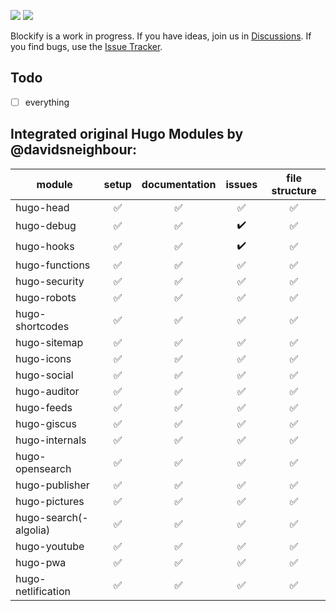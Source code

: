 ![](https://img.shields.io/codacy/grade/ba388dd2c5de4f698bc0e4fd903b8a56?color=%23ff5500&logo=codacy&logoColor=%23ff5500&style=for-the-badge) [![](https://img.shields.io/github/issues/davidsneighbour/hugo-blockify?color=%23559900&logo=github&style=for-the-badge)](https://github.com/davidsneighbour/hugo-blockify/issues)

Blockify is a work in progress. If you have ideas, join us in [Discussions](https://github.com/davidsneighbour/hugo-blockify). If you find bugs, use the [Issue Tracker](https://github.com/davidsneighbour/hugo-blockify/issues).

## Todo

- [ ] everything

## Integrated original Hugo Modules by @davidsneighbour:

<!-- prettier-ignore-start -->
| module                |       setup        |   documentation    |       issues       |   file structure   |
| --------------------- | :----------------: | :----------------: | :----------------: | :----------------: |
| hugo-head             | :white_check_mark: | :white_check_mark: | :white_check_mark: | :white_check_mark: |
| hugo-debug            | :white_check_mark: | :white_check_mark: | :heavy_check_mark: | :white_check_mark: |
| hugo-hooks            | :white_check_mark: | :white_check_mark: | :heavy_check_mark: | :white_check_mark: |
| hugo-functions        | :white_check_mark: | :white_check_mark: | :white_check_mark: | :white_check_mark: |
| hugo-security         | :white_check_mark: | :white_check_mark: | :white_check_mark: | :white_check_mark: |
| hugo-robots           | :white_check_mark: | :white_check_mark: | :white_check_mark: | :white_check_mark: |
| hugo-shortcodes       | :white_check_mark: | :white_check_mark: | :white_check_mark: | :white_check_mark: |
| hugo-sitemap          | :white_check_mark: | :white_check_mark: | :white_check_mark: | :white_check_mark: |
| hugo-icons            | :white_check_mark: | :white_check_mark: | :white_check_mark: | :white_check_mark: |
| hugo-social           | :white_check_mark: | :white_check_mark: | :white_check_mark: | :white_check_mark: |
| hugo-auditor          | :white_check_mark: | :white_check_mark: | :white_check_mark: | :white_check_mark: |
| hugo-feeds            | :white_check_mark: | :white_check_mark: | :white_check_mark: | :white_check_mark: |
| hugo-giscus           | :white_check_mark: | :white_check_mark: | :white_check_mark: | :white_check_mark: |
| hugo-internals        | :white_check_mark: | :white_check_mark: | :white_check_mark: | :white_check_mark: |
| hugo-opensearch       | :white_check_mark: | :white_check_mark: | :white_check_mark: | :white_check_mark: |
| hugo-publisher        | :white_check_mark: | :white_check_mark: | :white_check_mark: | :white_check_mark: |
| hugo-pictures         | :white_check_mark: | :white_check_mark: | :white_check_mark: | :white_check_mark: |
| hugo-search(-algolia) | :white_check_mark: | :white_check_mark: | :white_check_mark: | :white_check_mark: |
| hugo-youtube          | :white_check_mark: | :white_check_mark: | :white_check_mark: | :white_check_mark: |
| hugo-pwa              | :white_check_mark: | :white_check_mark: | :white_check_mark: | :white_check_mark: |
| hugo-netlification    | :white_check_mark: | :white_check_mark: | :white_check_mark: | :white_check_mark: |
<!-- prettier-ignore-end -->
